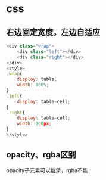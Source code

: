 # css
## 右边固定宽度，左边自适应  
```javascript
<div class="wrap">
	<div class="left"></div>
	<div class="right"></div>
</div>
<style>
.wrap{
	display: table;
	width: 100%;
}
.left{
	display: table-cell;
}
.right{
	display: table-cell;
	width: 100px;
}
</style>
```
## opacity、rgba区别       
opacity子元素可以继承，rgba不能        